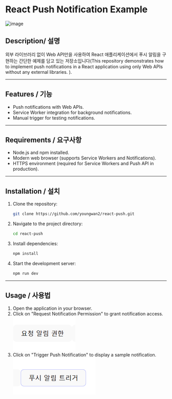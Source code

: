 # React Push Notification Example
![image](https://github.com/user-attachments/assets/2c113592-a7fb-478b-9d35-c59b5c4be513)


## Description/ 설명
외부 라이브러리 없이 Web API만을 사용하여 React 애플리케이션에서 푸시 알림을 구현하는 간단한 예제를 담고 있는 저장소입니다(This repository demonstrates how to implement push notifications in a React application using only Web APIs without any external libraries. ).

---

## Features / 기능
- Push notifications with Web APIs.
- Service Worker integration for background notifications.
- Manual trigger for testing notifications.

---

## Requirements / 요구사항
- Node.js and npm installed.
- Modern web browser (supports Service Workers and Notifications).
- HTTPS environment (required for Service Workers and Push API in production).

---

## Installation / 설치
1. Clone the repository:
   ```bash
   git clone https://github.com/youngwan2/react-push.git
   ```

2. Navigate to the project directory:
   ```bash
   cd react-push
   ```

3. Install dependencies:
   ```bash
   npm install
   ```

4. Start the development server:
   ```bash
   npm run dev
   ```

---

## Usage / 사용법
1. Open the application in your browser.
2. Click on "Request Notification Permission" to grant notification access.
 ![alt text](image.png)
3. Click on "Trigger Push Notification" to display a sample notification.
![alt text](image-1.png)
